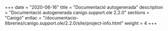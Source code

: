 +++
date        = "2020-06-16"
title       = "Documentació autogenerada"
description = "Documentació autogenerada canigo.support.ole 2.2.0"
sections    = "Canigó"
enllac		= "/documentacio-llibreries/canigo.support.ole/2.2.0/site/project-info.html"
weight      = 4
+++
